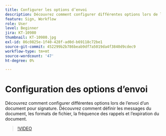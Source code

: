 ```yaml
---
title: Configurer les options d’envoi
description: Découvrez comment configurer différentes options lors de l’envoi d’un document pour signature
feature: Sign, Workflow
role: User
level: Beginner
jira: KT-10980
thumbnail: KT-10980.jpg
exl-id: 86c0825e-1f40-428f-ad0d-b69118c72be1
source-git-commit: 452299b2b786beab9df7a5019da4f3840d9cdec9
workflow-type: tm+mt
source-wordcount: '47'
ht-degree: 0%

---
```


# Configuration des options d’envoi

Découvrez comment configurer différentes options lors de l’envoi d’un document pour signature. Découvrez comment définir les messages du document, les formats de fichier, la fréquence des rappels et l’expiration du document.

>[!VIDEO](https://video.tv.adobe.com/v/346675?quality=12&learn=on&hidetitle=true)
